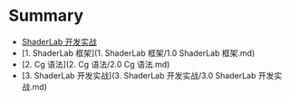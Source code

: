 # Summary

* [ShaderLab 开发实战](README.md)
* [1. ShaderLab 框架](1. ShaderLab 框架/1.0 ShaderLab 框架.md)
* [2. Cg 语法](2. Cg 语法/2.0 Cg 语法.md)
* [3. ShaderLab 开发实战](3. ShaderLab 开发实战/3.0 ShaderLab 开发实战.md)

